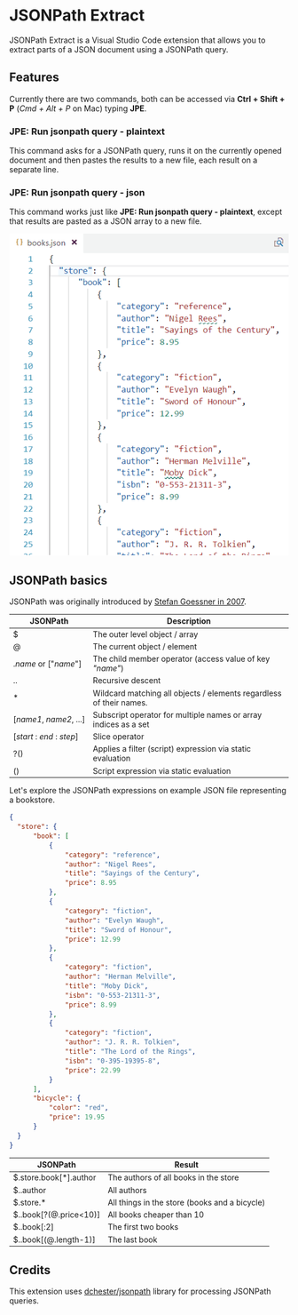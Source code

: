# JSONPath Extract 

JSONPath Extract is a Visual Studio Code extension that allows you to extract parts of a JSON document using a JSONPath query.

## Features

Currently there are two commands, both can be accessed via **Ctrl + Shift + P** (*Cmd + Alt + P* on Mac) typing **JPE**.


### JPE: Run jsonpath query - plaintext

This command asks for a JSONPath query, runs it on the currently opened document and then pastes the results to a new file, each result on a separate line.

### JPE: Run jsonpath query - json

This command works just like **JPE: Run jsonpath query - plaintext**, except that results are pasted as a JSON array to a new file.

![JSONPath Extract usage](/images/usage.gif)

## JSONPath basics

JSONPath was originally introduced by [Stefan Goessner in 2007](http://goessner.net/articles/JsonPath/).

| JSONPath | Description |
|----------|-------------|
| $ | The outer level object / array |
| @ | The current object / element |
| .*name*&nbsp;or&nbsp;["*name*"] |  The child member operator (access value of key *"name"*) |
| .. | Recursive descent |
| * | Wildcard matching all objects / elements regardless of their names. |
| [*name1*,&nbsp;*name2*,&nbsp;...] | Subscript operator for multiple names or array indices as a set |
| [*start* : *end* : *step*]| Slice operator |
| ?() | Applies a filter (script) expression via static evaluation |
| () | Script expression via static evaluation |

Let's explore the JSONPath expressions on example JSON file representing a bookstore.

```json
{
  "store": {
      "book": [
          {
              "category": "reference",
              "author": "Nigel Rees",
              "title": "Sayings of the Century",
              "price": 8.95
          },
          {
              "category": "fiction",
              "author": "Evelyn Waugh",
              "title": "Sword of Honour",
              "price": 12.99
          },
          {
              "category": "fiction",
              "author": "Herman Melville",
              "title": "Moby Dick",
              "isbn": "0-553-21311-3",
              "price": 8.99
          },
          {
              "category": "fiction",
              "author": "J. R. R. Tolkien",
              "title": "The Lord of the Rings",
              "isbn": "0-395-19395-8",
              "price": 22.99
          }
      ],
      "bicycle": {
          "color": "red",
          "price": 19.95
      }
  }
}
```

| JSONPath | Result |
|----------|--------|
| $.store.book[*].author | The authors of all books in the store |
| $..author	| All authors |
| $.store.*	| All things in the store (books and a bicycle) |
| $..book[?(@.price<10)] | All books cheaper than 10 |
| $..book[:2] | The first two books |
| $..book[(@.length-1)] | The last book |

## Credits

This extension uses [dchester/jsonpath](https://github.com/dchester/jsonpath) library for processing JSONPath queries.